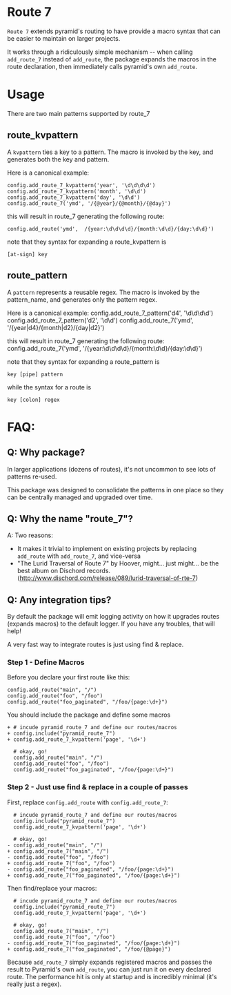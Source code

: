 # Route 7

`Route 7` extends pyramid's routing to have provide a macro syntax that can be easier to maintain on larger projects.

It works through a ridiculously simple mechanism -- when calling `add_route_7` instead of `add_route`, the package expands the macros in the route declaration, then immediately calls pyramid's own `add_route`.

# Usage

There are two main patterns supported by route_7

## route_kvpattern

A `kvpattern` ties a key to a pattern.
The macro is invoked by the key, and generates both the key and pattern.

Here is a canonical example:

    config.add_route_7_kvpattern('year', '\d\d\d\d')
    config.add_route_7_kvpattern('month', '\d\d')
    config.add_route_7_kvpattern('day', '\d\d')
    config.add_route_7('ymd', '/{@year}/{@month}/{@day}')

this will result in route_7 generating the following route:

    config.add_route('ymd',  /{year:\d\d\d\d}/{month:\d\d}/{day:\d\d}')

note that they syntax for expanding a route_kvpattern is

    [at-sign] key


## route_pattern
A `pattern` represents a reusable regex.
The macro is invoked by the pattern_name, and generates only the pattern regex.

Here is a canonical example:
    config.add_route_7_pattern('d4', '\d\d\d\d')
    config.add_route_7_pattern('d2', '\d\d')
    config.add_route_7('ymd', '/{year|d4}/{month|d2}/{day|d2}')

this will result in route_7 generating the following route:
    config.add_route_7('ymd',  '/{year:\d\d\d\d}/{month:\d\d}/{day:\d\d}')

note that they syntax for expanding a route_pattern is

    key [pipe] pattern

while the syntax for a route is

    key [colon] regex


# FAQ:

## Q: Why package?

In larger applications (dozens of routes), it's not uncommon to see lots of patterns re-used.

This package was designed to consolidate the patterns in one place so they can be centrally managed and upgraded over time.


## Q: Why the name "route_7"?
A: Two reasons:
* It makes it trivial to implement on existing projects by replacing `add_route` with `add_route_7`, and vice-versa
* "The Lurid Traversal of Route 7" by Hoover, might... just might... be the best album on Dischord records. (http://www.dischord.com/release/089/lurid-traversal-of-rte-7)


## Q: Any integration tips?

By default the package will emit logging activity on how it upgrades routes (expands macros) to the default logger.  If you have any troubles, that will help!

A very fast way to integrate routes is just using find & replace.

### Step 1 - Define Macros

Before you declare your first route like this:

    config.add_route("main", "/")
    config.add_route("foo", "/foo")
    config.add_route("foo_paginated", "/foo/{page:\d+}")

You should include the package and define some macros

    + # incude pyramid_route_7 and define our routes/macros
    + config.include("pyramid_route_7")
    + config.add_route_7_kvpattern('page', '\d+')

      # okay, go!
      config.add_route("main", "/")
      config.add_route("foo", "/foo")
      config.add_route("foo_paginated", "/foo/{page:\d+}")

### Step 2 - Just use find & replace in a couple of passes

First, replace `config.add_route` with `config.add_route_7`:

      # incude pyramid_route_7 and define our routes/macros
      config.include("pyramid_route_7")
      config.add_route_7_kvpattern('page', '\d+')

      # okay, go!
    - config.add_route("main", "/")
    + config.add_route_7("main", "/")
    - config.add_route("foo", "/foo")
    + config.add_route_7("foo", "/foo")
    - config.add_route("foo_paginated", "/foo/{page:\d+}")
    + config.add_route_7("foo_paginated", "/foo/{page:\d+}")

Then find/replace your macros:

      # incude pyramid_route_7 and define our routes/macros
      config.include("pyramid_route_7")
      config.add_route_7_kvpattern('page', '\d+')

      # okay, go!
      config.add_route_7("main", "/")
      config.add_route_7("foo", "/foo")
    - config.add_route_7("foo_paginated", "/foo/{page:\d+}")
    + config.add_route_7("foo_paginated", "/foo/{@page}")

Because `add_route_7` simply expands registered macros and passes the result to Pyramid's own `add_route`,
you can just run it on every declared route.  The performance hit is only at startup
and is incredibly minimal (it's really just a regex).
